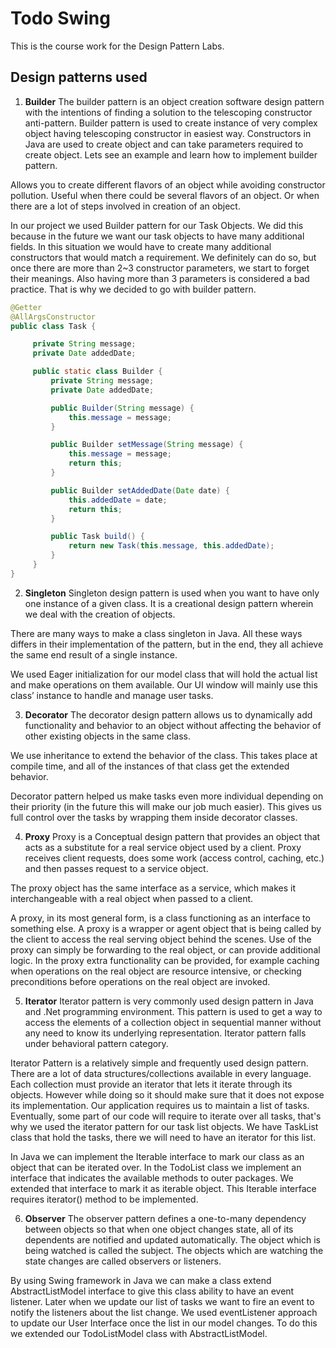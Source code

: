 # Todo Swing
This is the course work for the Design Pattern Labs.

## Design patterns used
  1. **Builder**
  The builder pattern is an object creation software design pattern with the intentions of finding a solution to the telescoping constructor anti-pattern. Builder pattern is used to create instance of very complex object having telescoping constructor in easiest way. Constructors in Java are used to create object and can take parameters required to create object. Lets see an example and learn how to implement builder pattern.

  Allows you to create different flavors of an object while avoiding constructor pollution. Useful when there could be several flavors of an object. Or when there are a lot of steps involved in creation of an object.

  In our project we used Builder pattern for our Task Objects. We did this because in the future we want our task objects to have many additional fields. In this situation we would have to create many additional constructors that would match a requirement. We definitely can do so, but once there are more than 2~3 constructor parameters, we start to forget their meanings. Also having more than 3 parameters is considered a bad practice. That is why we decided to go with builder pattern.

  ~~~Java
  @Getter
  @AllArgsConstructor
  public class Task {

       private String message;
       private Date addedDate;

       public static class Builder {
           private String message;
           private Date addedDate;

           public Builder(String message) {
               this.message = message;
           }

           public Builder setMessage(String message) {
               this.message = message;
               return this;
           }

           public Builder setAddedDate(Date date) {
               this.addedDate = date;
               return this;
           }

           public Task build() {
               return new Task(this.message, this.addedDate);
           }
       }
  }
  ~~~

  2. **Singleton**
  Singleton design pattern is used when you want to have only one instance of a given class. It is a creational design pattern wherein we deal with the creation of objects.

  There are many ways to make a class singleton in Java. All these ways differs in their implementation of the pattern, but in the end, they all achieve the same end result of a single instance.

  We used Eager initialization for our model class that will hold the actual list and make operations on them available. Our UI window will mainly use this class’ instance to handle and manage user tasks.

  3. **Decorator**
  The decorator design pattern allows us to dynamically add functionality and behavior to an object without affecting the behavior of other existing objects in the same class.

  We use inheritance to extend the behavior of the class. This takes place at compile time, and all of the instances of that class get the extended behavior.

  Decorator pattern helped us make tasks even more individual depending on their priority (in the future this will make our job much easier). This gives us full control over the tasks by wrapping them inside decorator classes.

  4. **Proxy**
  Proxy is a Conceptual design pattern that provides an object that acts as a substitute for a real service object used by a client. Proxy receives client requests, does some work (access control, caching, etc.) and then passes request to a service object.

  The proxy object has the same interface as a service, which makes it interchangeable with a real object when passed to a client.

  A proxy, in its most general form, is a class functioning as an interface to something else. A proxy is a wrapper or agent object that is being called by the client to access the real serving object behind the scenes. Use of the proxy can simply be forwarding to the real object, or can provide additional logic. In the proxy extra functionality can be provided, for example caching when operations on the real object are resource intensive, or checking preconditions before operations on the real object are invoked.

  5. **Iterator**
  Iterator pattern is very commonly used design pattern in Java and .Net programming environment. This pattern is used to get a way to access the elements of a collection object in sequential manner without any need to know its underlying representation. Iterator pattern falls under behavioral pattern category.

  Iterator Pattern is a relatively simple and frequently used design pattern. There are a lot of data structures/collections available in every language. Each collection must provide an iterator that lets it iterate through its objects. However while doing so it should make sure that it does not expose its implementation.
  Our application requires us to maintain a list of tasks. Eventually, some part of our code will require to iterate over all tasks, that's why we used the iterator pattern for our task list objects. We have TaskList class that hold the tasks, there we will need to have an iterator for this list.

  In Java we can implement the Iterable<T> interface to mark our class as an object that can be iterated over. In the TodoList class we implement an interface that indicates the available methods to outer packages. We extended that interface to mark it as iterable object. This Iterable<T> interface requires iterator() method to be implemented.

  6. **Observer**
  The observer pattern defines a one-to-many dependency between objects so that when one object changes state, all of its dependents are notified and updated automatically. The object which is being watched is called the subject. The objects which are watching the state changes are called observers or listeners.

  By using Swing framework in Java we can make a class extend AbstractListModel<T> interface to give this class ability to have an event listener. Later when we update our list of tasks we want to fire an event to notify the listeners about the list change. We used eventListener approach to update our User Interface once the list in our model changes. To do this we extended our TodoListModel class with AbstractListModel<Task>.
